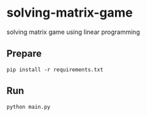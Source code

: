 # solving-matrix-game
solving matrix game using linear programming

## Prepare
`pip install -r requirements.txt `

## Run
`python main.py `